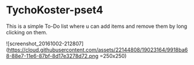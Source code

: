 # TychoKoster-pset4

This is a simple To-Do list where u can add items and remove them by long clicking on them.

![screenshot_20161002-212807](https://cloud.githubusercontent.com/assets/22144808/19023164/9918ba68-88e7-11e6-87bf-8d17e3278d72.png  =250x250) 

